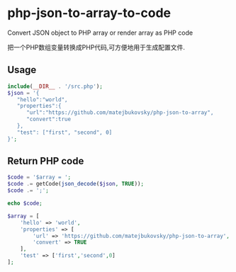 # php-json-to-array-to-code
Convert JSON object to PHP array or render array as PHP code

把一个PHP数组变量转换成PHP代码,可方便地用于生成配置文件.<br />

## Usage
```php
include(__DIR__ . '/src.php');
$json = '{  
   "hello":"world",
   "properties":{  
      "url":"https://github.com/matejbukovsky/php-json-to-array",
      "convert":true
   },
   "test": ["first", "second", 0]
}';
```
## Return PHP code
```php
$code = '$array = ';
$code .= getCode(json_decode($json, TRUE));
$code .= ';';

echo $code;

$array = [
	'hello' => 'world',
	'properties' => [
		'url' => 'https://github.com/matejbukovsky/php-json-to-array',
		'convert' => TRUE
	],
	'test' => ['first','second',0]
];
```